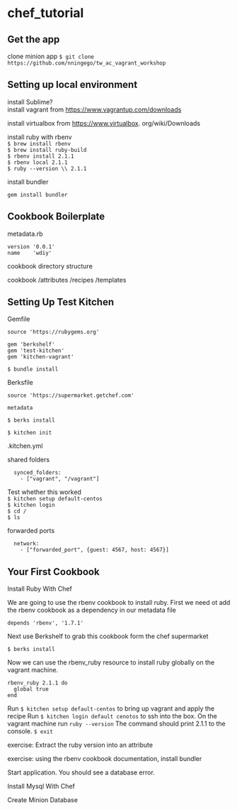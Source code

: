 chef_tutorial
=============

Get the app
-----------
clone minion app
`$ git clone https://github.com/nningego/tw_ac_vagrant_workshop`


Setting up local environment
----------------------------
install Sublime?  
install vagrant from https://www.vagrantup.com/downloads  

install virtualbox from https://www.virtualbox.  org/wiki/Downloads  

install ruby with rbenv  
`$ brew install rbenv`  
`$ brew install ruby-build`  
`$ rbenv install 2.1.1`  
`$ rbenv local 2.1.1`  
`$ ruby --version \\ 2.1.1`  

install bundler

`gem install bundler`


Cookbook Boilerplate
--------------------
metadata.rb

```
version '0.0.1'
name    'wdiy'
```

cookbook directory structure

cookbook
/attributes
/recipes
/templates


Setting Up Test Kitchen
-----------------------
Gemfile
```
source 'https://rubygems.org'

gem 'berkshelf'  
gem 'test-kitchen'  
gem 'kitchen-vagrant'
```
`$ bundle install`

Berksfile

```
source 'https://supermarket.getchef.com'

metadata
```

`$ berks install`


`$ kitchen init`

.kitchen.yml

shared folders  
```
  synced_folders:
    - ["vagrant", "/vagrant"]
```  
Test whether this worked  
`$ kitchen setup default-centos`  
`$ kitchen login`    
`$ cd /`  
`$ ls`  

forwarded ports  
```
  network:
    - ["forwarded_port", {guest: 4567, host: 4567}]
```

Your First Cookbook
-------------------

Install Ruby With Chef  

We are going to use the rbenv cookbook to install ruby. First we need ot add the rbenv cookbook as a dependency in our metadata file 

`depends 'rbenv', '1.7.1'`

Next use Berkshelf to grab this cookbook form the chef supermarket

`$ berks install`

Now we can use the rbenv_ruby resource to install ruby globally on the vagrant machine.

```
rbenv_ruby 2.1.1 do
  global true
end
```

Run `$ kitchen setup default-centos` to bring up vagrant and apply the recipe
Run `$ kitchen login default cenotos` to ssh into the box.
On the vagrant machine run `ruby --version`
The command should print 2.1.1 to the console.
`$ exit`

exercise: Extract the ruby version into an attribute  

exercise: using the rbenv cookbook documentation, install bundler  

Start application. You should see a database error.

Install Mysql With Chef


Create Minion Database  








